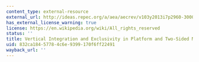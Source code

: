 ```yaml
---
content_type: external-resource
external_url: http://ideas.repec.org/a/aea/aecrev/v103y2013i7p2960-3000.html
has_external_license_warning: true
license: https://en.wikipedia.org/wiki/All_rights_reserved
status: ''
title: Vertical Integration and Exclusivity in Platform and Two-Sided Markets
uid: 832ca184-5778-4c6e-9399-170f6ff22491
wayback_url: ''
---
```

